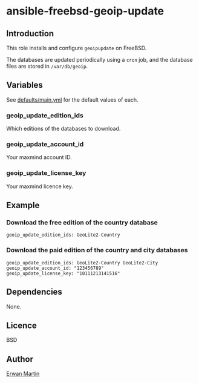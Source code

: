 # ansible-freebsd-geoip-update

## Introduction
This role installs and configure `geoipupdate` on FreeBSD.

The databases are updated periodically using a `cron` job, and the database files are stored in `/var/db/geoip`.

## Variables

See [defaults/main.yml](defaults/main.yml) for the default values of each.

### geoip_update_edition_ids

Which editions of the databases to download.

### geoip_update_account_id

Your maxmind account ID.

### geoip_update_license_key

Your maxmind licence key.

## Example

### Download the free edition of the country database

	geoip_update_edition_ids: GeoLite2-Country

### Download the paid edition of the country and city databases

	geoip_update_edition_ids: GeoLite2-Country GeoLite2-City
	geoip_update_account_id: "123456789"
	geoip_update_license_key: "10111213141516"

## Dependencies

None.

## Licence

BSD

## Author

[Erwan Martin](https://zewaren.net/)
